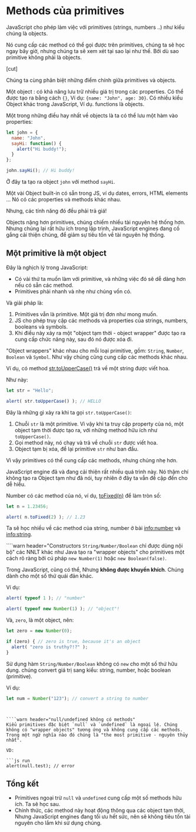 # Methods của primitives

JavaScript cho phép làm việc với primitives (strings, numbers ..) như kiểu chúng là objects.

Nó cung cấp các method có thể gọi được trên primitives, chúng ta sẽ học ngay bây giờ, nhưng chúng ta sẽ xem xét tại sao lại như thế. Bởi dù sao primitive không phải là objects.

[cut]

Chúng ta cùng phân biệt những điểm chính giữa primitives và objects.

Một object
: có khả năng lưu trữ nhiều giá trị trong các properties.
Có thể được tạo ra bằng cách `{}`, Ví dụ: `{name: "John", age: 30}`. Có nhiều kiểu Object khác trong JavaScript, Ví dụ. functions là objects.

Một trong những điều hay nhất về objects là ta có thể lưu một hàm vào properties:

```js run
let john = {
  name: "John",
  sayHi: function() {
    alert("Hi buddy!");
  }
};

john.sayHi(); // Hi buddy!
```

Ở đây ta tạo ra object `john` với method `sayHi`.

Một vài Object built-in có sẵn trong JS, ví dụ dates, errors, HTML elements ... Nó có các properties và methods khác nhau.

Nhưng, các tính năng đó đều phải trả giá!

Objects nặng hơn primitives, chúng chiếm nhiều tài nguyên hệ thống hơn. Nhưng chúng lại rất hữu ích trong lập trình, JavaScript engines đang cố gắng cải thiện chúng, để giảm sự tiêu tốn về tài nguyên hệ thống.

## Một primitive là một object

Đây là nghịch lý trong JavaScript:

- Có vài thứ ta muốn làm với primitive, và những việc đó sẽ dễ dàng hơn nếu có sẵn các method.
- Primitives phải nhanh và nhẹ như chúng vốn có.

Và giải pháp là:

1. Primitives vẫn là primitive. Một giá trị đơn như mong muốn.
2. JS cho phép truy cập các methods và properties của strings, numbers, booleans và symbols.
3. Khi điều này xảy ra một "object tạm thời - object wrapper" được tạo ra cung cấp chức năng này, sau đó nó được xóa đi.

"Object wrappers" khác nhau cho mỗi loại primitive, gồm: `String`, `Number`, `Boolean` và `Symbol`. Như vậy chúng cũng cung cấp các methods khác nhau.

Ví dụ, có method [str.toUpperCase()](https://developer.mozilla.org/en/docs/Web/JavaScript/Reference/Global_Objects/String/toUpperCase) trả về một string được viết hoa.

Như này:

```js run
let str = "Hello";

alert( str.toUpperCase() ); // HELLO
```

Đây là những gì xảy ra khi ta gọi `str.toUpperCase()`:

1. Chuỗi `str` là một primitive. Vì vậy khi ta truy cập property của nó, một object tạm thời được tạo ra, với những method hữu ích như `toUpperCase()`.
2. Gọi method này, nó chạy và trả về chuỗi `str` được viết hoa.
3. Object tạm bị xóa, để lại primitive `str` như ban đầu.

Vì vậy primitives có thể cung cấp các methods, nhưng chúng nhẹ hơn.

JavaScript engine đã và đang cải thiện rất nhiều quá trình này. Nó thậm chí không tạo ra Object tạm như đã nói, tuy nhiên ở đây ta vẫn đề cập đến cho dễ hiểu.

Number có các method của nó, ví dụ, [toFixed(n)](https://developer.mozilla.org/en-US/docs/Web/JavaScript/Reference/Global_Objects/Number/toFixed) để làm tròn số:

```js run
let n = 1.23456;

alert( n.toFixed(2) ); // 1.23
```

Ta sẽ học nhiều về các method của string, number ở bài <info:number> và <info:string>.


````warn header="Constructors `String/Number/Boolean` chỉ được dùng nội bộ"
các NNLT khác như Java tạo ra "wrapper objects" cho primitives một cách rõ ràng bởi cú pháp `new Number(1)` hoặc `new Boolean(false)`.

Trong JavaScript, cũng có thể, Nhưng **không được khuyến khích**. Chúng dành cho một số thứ quái đản khác.

Ví dụ:

```js run
alert( typeof 1 ); // "number"

alert( typeof new Number(1) ); // "object"!
```

Và, `zero`, là một object, nên:

```js run
let zero = new Number(0);

if (zero) { // zero is true, because it's an object
  alert( "zero is truthy?!?" );
}
```

Sử dụng hàm `String/Number/Boolean` không có `new` cho một số thứ hữu dụng. chúng convert giá trị sang kiểu: string, number, hoặc boolean (primitive).

Ví dụ:
```js
let num = Number("123"); // convert a string to number
```
````


````warn header="null/undefined không có methods"
Kiểu primitives đặc biệt `null` và `undefined` là ngoại lệ. Chúng không có "wrapper objects" tương ứng và không cung cấp các methods. Trong một ngữ nghĩa nào đó chúng là "the most primitive - nguyên thủy nhất".

VD:

```js run
alert(null.test); // error
````

## Tổng kết

- Primitives ngoại trừ `null` và `undefined` cung cấp một số methods hữu ích. Ta sẽ học sau.
- Chính thức, các method này hoạt động thông qua các object tạm thời, Nhưng JavaScript engines đang tối ưu hết sức, nên sẽ không tiêu tốn tài nguyên cho lắm khi sử dụng chúng.
